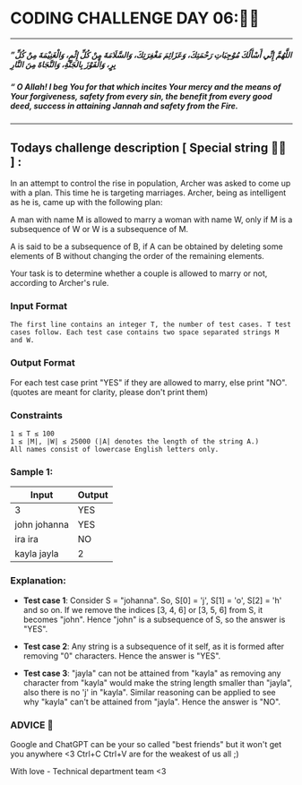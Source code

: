 # CODING CHALLENGE DAY 06:🌙✨
------------------
 ##### ”اللَّهُمَّ إِنِّي أَسْأَلُكَ مُوْجِبَاتِ رَحْمَتِكَ، وَعَزَائِمَ مَغْفِرَتِكَ، وَالسَّلَامَةَ مِنْ كُلِّ إِثْمٍ، وَالْغَنِيْمَةَ مِنْ كُلِّ بِرٍ، وَالْفَوْزَ بِالجَنَّةِ، وَالنَّجَاةَ مِنَ النَّارِ 
 ##### “ O Allah! I beg You for that which incites Your mercy and the means of Your forgiveness, safety from every sin, the benefit from every good deed, success in attaining Jannah and safety from the Fire.
---------------------
## 
## Todays challenge description [ Special string 🧙‍♂️ ] :

In an attempt to control the rise in population, Archer was asked to come up with a plan. This time he is targeting marriages. Archer, being as intelligent as he is, came up with the following plan:

A man with name M is allowed to marry a woman with name W, only if M is a subsequence of W or W is a subsequence of M.

A is said to be a subsequence of B, if A can be obtained by deleting some elements of B without changing the order of the remaining elements.

Your task is to determine whether a couple is allowed to marry or not, according to Archer's rule.

### Input Format

   
    The first line contains an integer T, the number of test cases. T test cases follow. Each test case contains two space separated strings M and W.



### Output Format

For each test case print "YES" if they are allowed to marry, else print "NO". (quotes are meant for clarity, please don't print them)

### Constraints

    1 ≤ T ≤ 100
    1 ≤ |M|, |W| ≤ 25000 (|A| denotes the length of the string A.)
    All names consist of lowercase English letters only.


           

### Sample 1:

| Input | Output |
| ----- | ------ |
| 3 |YES|
| john johanna |YES|
| ira ira |NO|
|kayla jayla|2|


### Explanation:

 - **Test case 1**: Consider S = "johanna". So, S[0] = 'j', S[1] = 'o', S[2] = 'h' and so on. If we remove the indices [3, 4, 6] or [3, 5, 6] from S, it becomes "john". Hence "john" is a subsequence of S, so the answer is "YES".

 - **Test case 2**:  Any string is a subsequence of it self, as it is formed after removing "0" characters. Hence the answer is "YES".

 - **Test case 3**:  "jayla" can not be attained from "kayla" as removing any character from "kayla" would make the string length smaller than "jayla", also there is no 'j' in "kayla". Similar reasoning can be applied to see why "kayla" can't be attained from "jayla". Hence the answer is "NO".



### ADVICE 💖

Google and ChatGPT can be your so called "best friends" but it won't get you anywhere <3 Ctrl+C Ctrl+V are for the weakest of us all ;)

With love - Technical department team <3

